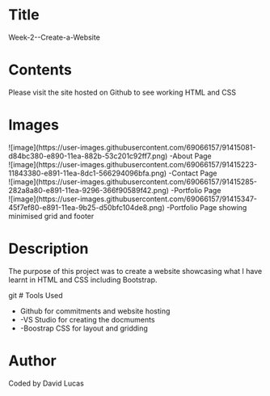 # Title
<p>Week-2--Create-a-Website</p>

# Contents
<p>Please visit the site hosted on Github to see working HTML and CSS</p>

# Images

<div>
![image](https://user-images.githubusercontent.com/69066157/91415081-d84bc380-e890-11ea-882b-53c201c92ff7.png)
-About Page
</div>

<div>
![image](https://user-images.githubusercontent.com/69066157/91415223-11843380-e891-11ea-8dc1-566294096bfa.png)
-Contact Page
</div>

<div>
![image](https://user-images.githubusercontent.com/69066157/91415285-282a8a80-e891-11ea-9296-366f90589f42.png)
-Portfolio Page
</div>

<div>
![image](https://user-images.githubusercontent.com/69066157/91415347-45f7ef80-e891-11ea-9b25-d50bfc104de8.png)
-Portfolio Page showing minimised grid and footer
</div>

# Description
<p>The purpose of this project was to create a website showcasing what I have learnt in HTML and CSS including Bootstrap.</P>
git 
# Tools Used
<ul>
<li>Github for commitments and website hosting </li>
<li>-VS Studio for creating the docmuments </li>
<li>-Boostrap CSS for layout and gridding </li>
</ul>

# Author
<p>Coded by David Lucas</p>